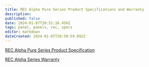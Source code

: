 ```yaml
---
title: REC Alpha Pure Series Product Specifications and Warranty
description: 
published: false
date: 2024-01-07T20:51:16.456Z
tags: panel, panels, rec, specs
editor: markdown
dateCreated: 2024-01-07T20:50:59.092Z
---
```


[REC Alpha Pure Series Product Specification](/solar/manufacturer/cenvar’s_rec_alpha_pure_series_product_specifications.pdf)

[REC Alpha Series Warranty](/solar/manufacturer/rec_alpha_series_warranty.pdf)